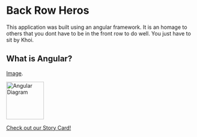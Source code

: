 # Back Row Heros

This application was built using an angular framework.
It is an homage to others that you dont have to be in the front row to do well.
You just have to sit by Khoi.

## What is Angular?
[Image](https://www.ngdevelop.tech/wp-content/uploads/2017/12/Angular_Architecture.png "Text to show on mouseover").

<img src="https://www.ngdevelop.tech/wp-content/uploads/2017/12/Angular_Architecture.png" alt="Angular Diagram" style="height: 100px; width:100px;"/>

[Check out our Story Card!](https://gist.github.com/tgwisdom/a3ed88718e4b0d9567435fa448f34730 "Our Gist!")
